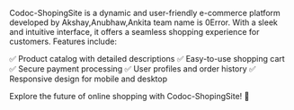 Codoc-ShopingSite is a dynamic and user-friendly e-commerce platform developed by Akshay,Anubhaw,Ankita team name is 0Error. With a sleek and intuitive interface, it offers a seamless shopping experience for customers. Features include:

✅ Product catalog with detailed descriptions
✅ Easy-to-use shopping cart
✅ Secure payment processing
✅ User profiles and order history
✅ Responsive design for mobile and desktop

Explore the future of online shopping with Codoc-ShopingSite! 🚀
